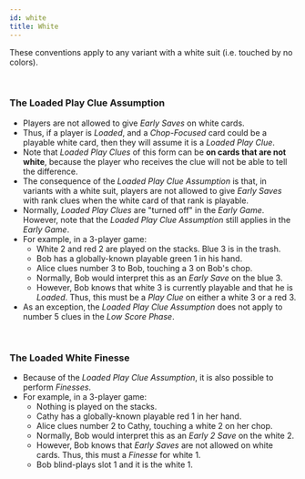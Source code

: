 ```yaml
---
id: white
title: White
---
```


These conventions apply to any variant with a white suit (i.e. touched by no colors).

<br />

### The Loaded Play Clue Assumption

- Players are not allowed to give *Early Saves* on white cards.
- Thus, if a player is *Loaded*, and a *Chop-Focused* card could be a playable white card, then they will assume it is a *Loaded Play Clue*.
- Note that *Loaded Play Clues* of this form can be **on cards that are not white**, because the player who receives the clue will not be able to tell the difference.
- The consequence of the *Loaded Play Clue Assumption* is that, in variants with a white suit, players are not allowed to give *Early Saves* with rank clues when the white card of that rank is playable.
- Normally, *Loaded Play Clues* are "turned off" in the *Early Game*. However, note that the *Loaded Play Clue Assumption* still applies in the *Early Game*.
- For example, in a 3-player game:
  - White 2 and red 2 are played on the stacks. Blue 3 is in the trash.
  - Bob has a globally-known playable green 1 in his hand.
  - Alice clues number 3 to Bob, touching a 3 on Bob's chop.
  - Normally, Bob would interpret this as an *Early Save* on the blue 3.
  - However, Bob knows that white 3 is currently playable and that he is *Loaded*. Thus, this must be a *Play Clue* on either a white 3 or a red 3.
- As an exception, the *Loaded Play Clue Assumption* does not apply to number 5 clues in the *Low Score Phase*.

<br />

### The Loaded White Finesse

- Because of the *Loaded Play Clue Assumption*, it is also possible to perform *Finesses*.
- For example, in a 3-player game:
  - Nothing is played on the stacks.
  - Cathy has a globally-known playable red 1 in her hand.
  - Alice clues number 2 to Cathy, touching a white 2 on her chop.
  - Normally, Bob would interpret this as an *Early 2 Save* on the white 2.
  - However, Bob knows that *Early Saves* are not allowed on white cards. Thus, this must a *Finesse* for white 1.
  - Bob blind-plays slot 1 and it is the white 1.
